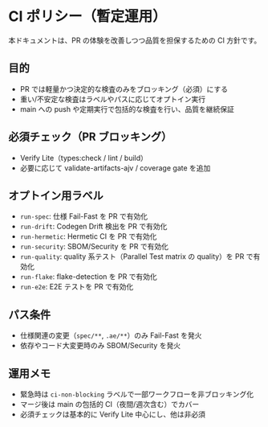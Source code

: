 # CI ポリシー（暫定運用）

本ドキュメントは、PR の体験を改善しつつ品質を担保するための CI 方針です。

## 目的
- PR では軽量かつ決定的な検査のみをブロッキング（必須）にする
- 重い/不安定な検査はラベルやパスに応じてオプトイン実行
- main への push や定期実行で包括的な検査を行い、品質を継続保証

## 必須チェック（PR ブロッキング）
- Verify Lite（types:check / lint / build）
- 必要に応じて validate-artifacts-ajv / coverage gate を追加

## オプトイン用ラベル
- `run-spec`: 仕様 Fail-Fast を PR で有効化
- `run-drift`: Codegen Drift 検出を PR で有効化
- `run-hermetic`: Hermetic CI を PR で有効化
- `run-security`: SBOM/Security を PR で有効化
- `run-quality`: quality 系テスト（Parallel Test matrix の quality）を PR で有効化
- `run-flake`: flake-detection を PR で有効化
- `run-e2e`: E2E テストを PR で有効化

## パス条件
- 仕様関連の変更（`spec/**`, `.ae/**`）のみ Fail-Fast を発火
- 依存やコード大変更時のみ SBOM/Security を発火

## 運用メモ
- 緊急時は `ci-non-blocking` ラベルで一部ワークフローを非ブロッキング化
- マージ後は main の包括的 CI（夜間/週次含む）でカバー
- 必須チェックは基本的に Verify Lite 中心にし、他は非必須

